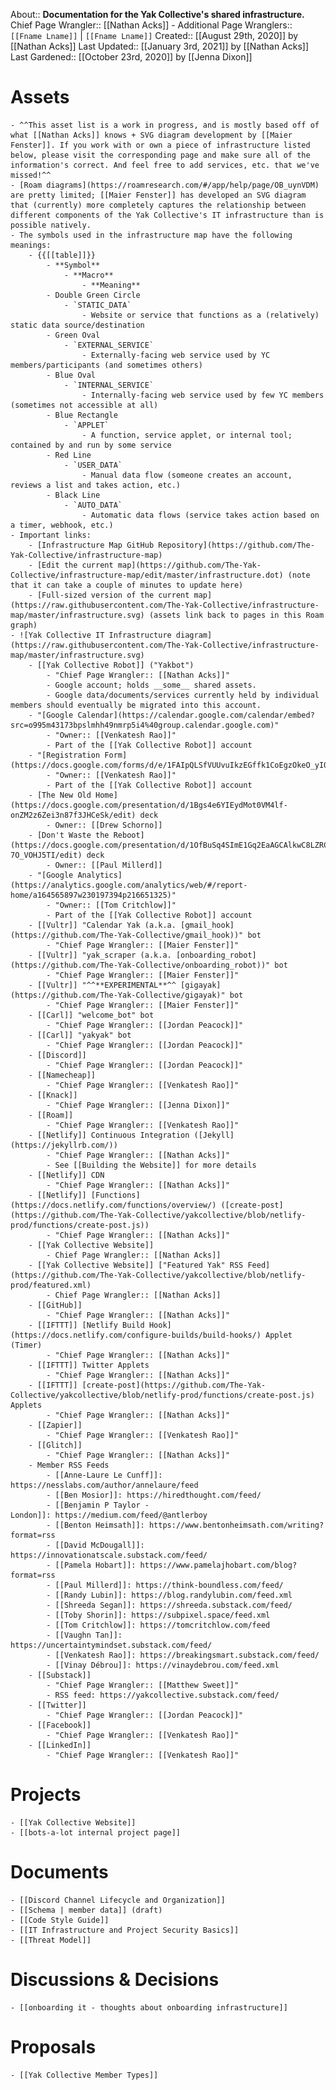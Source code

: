 About:: __Documentation for the Yak Collective's shared infrastructure.__
Chief Page Wrangler:: [[Nathan Acks]]
    - Additional Page Wranglers:: `[[Fname Lname]]` | `[[Fname Lname]]`
Created:: [[August 29th, 2020]] by [[Nathan Acks]]
Last Updated:: [[January 3rd, 2021]] by [[Nathan Acks]]
Last Gardened:: [[October 23rd, 2020]] by [[Jenna Dixon]]
# Assets
    - ^^This asset list is a work in progress, and is mostly based off of what [[Nathan Acks]] knows + SVG diagram development by [[Maier Fenster]]. If you work with or own a piece of infrastructure listed below, please visit the corresponding page and make sure all of the information's correct. And feel free to add services, etc. that we've missed!^^
    - [Roam diagrams](https://roamresearch.com/#/app/help/page/OB_uynVDM) are pretty limited; [[Maier Fenster]] has developed an SVG diagram that (currently) more completely captures the relationship between different components of the Yak Collective's IT infrastructure than is possible natively.
    - The symbols used in the infrastructure map have the following meanings:
        - {{[[table]]}}
            - **Symbol**
                - **Macro**
                    - **Meaning**
            - Double Green Circle
                - `STATIC_DATA`
                    - Website or service that functions as a (relatively) static data source/destination
            - Green Oval
                - `EXTERNAL_SERVICE`
                    - Externally-facing web service used by YC members/participants (and sometimes others)
            - Blue Oval
                - `INTERNAL_SERVICE`
                    - Internally-facing web service used by few YC members (sometimes not accessible at all)
            - Blue Rectangle
                - `APPLET`
                    - A function, service applet, or internal tool; contained by and run by some service
            - Red Line
                - `USER_DATA`
                    - Manual data flow (someone creates an account, reviews a list and takes action, etc.)
            - Black Line
                - `AUTO_DATA`
                    - Automatic data flows (service takes action based on a timer, webhook, etc.)
    - Important links:
        - [Infrastructure Map GitHub Repository](https://github.com/The-Yak-Collective/infrastructure-map)
        - [Edit the current map](https://github.com/The-Yak-Collective/infrastructure-map/edit/master/infrastructure.dot) (note that it can take a couple of minutes to update here)
        - [Full-sized version of the current map](https://raw.githubusercontent.com/The-Yak-Collective/infrastructure-map/master/infrastructure.svg) (assets link back to pages in this Roam graph)
    - ![Yak Collective IT Infrastructure diagram](https://raw.githubusercontent.com/The-Yak-Collective/infrastructure-map/master/infrastructure.svg)
        - [[Yak Collective Robot]] ("Yakbot")
            - "Chief Page Wrangler:: [[Nathan Acks]]"
            - Google account; holds __some__ shared assets.
            - Google data/documents/services currently held by individual members should eventually be migrated into this account.
        - "[Google Calendar](https://calendar.google.com/calendar/embed?src=o995m43173bpslmhh49nmrp5i4%40group.calendar.google.com)"
            - "Owner:: [[Venkatesh Rao]]"
            - Part of the [[Yak Collective Robot]] account
        - "[Registration Form](https://docs.google.com/forms/d/e/1FAIpQLSfVUUvuIkzEGffk1CoEgzOkeO_yI05Nuw6zU3H1TNLmiQOf7g/viewform)"
            - "Owner:: [[Venkatesh Rao]]"
            - Part of the [[Yak Collective Robot]] account
        - [The New Old Home](https://docs.google.com/presentation/d/1Bgs4e6YIEydMot0VM4lf-onZM2z6Zei3n87f3JHCeSk/edit) deck
            - Owner:: [[Drew Schorno]]
        - [Don't Waste the Reboot](https://docs.google.com/presentation/d/1OfBuSq4SImE1Gq2EaAGCAlkwC8LZRCWx-7O_VOHJ5TI/edit) deck
            - Owner:: [[Paul Millerd]]
        - "[Google Analytics](https://analytics.google.com/analytics/web/#/report-home/a164565897w230197394p216651325)"
            - "Owner:: [[Tom Critchlow]]"
            - Part of the [[Yak Collective Robot]] account
        - [[Vultr]] "Calendar Yak (a.k.a. [gmail_hook](https://github.com/The-Yak-Collective/gmail_hook))" bot
            - "Chief Page Wrangler:: [[Maier Fenster]]"
        - [[Vultr]] "yak_scraper (a.k.a. [onboarding_robot](https://github.com/The-Yak-Collective/onboarding_robot))" bot
            - "Chief Page Wrangler:: [[Maier Fenster]]"
        - [[Vultr]] "^^**EXPERIMENTAL**^^ [gigayak](https://github.com/The-Yak-Collective/gigayak)" bot
            - "Chief Page Wrangler:: [[Maier Fenster]]"
        - [[Carl]] "welcome_bot" bot
            - "Chief Page Wrangler:: [[Jordan Peacock]]"
        - [[Carl]] "yakyak" bot
            - "Chief Page Wrangler:: [[Jordan Peacock]]"
        - [[Discord]]
            - "Chief Page Wrangler:: [[Jordan Peacock]]"
        - [[Namecheap]]
            - "Chief Page Wrangler:: [[Venkatesh Rao]]"
        - [[Knack]]
            - "Chief Page Wrangler:: [[Jenna Dixon]]"
        - [[Roam]]
            - "Chief Page Wrangler:: [[Venkatesh Rao]]"
        - [[Netlify]] Continuous Integration ([Jekyll](https://jekyllrb.com/))
            - "Chief Page Wrangler:: [[Nathan Acks]]"
            - See [[Building the Website]] for more details
        - [[Netlify]] CDN
            - "Chief Page Wrangler:: [[Nathan Acks]]"
        - [[Netlify]] [Functions](https://docs.netlify.com/functions/overview/) ([create-post](https://github.com/The-Yak-Collective/yakcollective/blob/netlify-prod/functions/create-post.js))
            - "Chief Page Wrangler:: [[Nathan Acks]]"
        - [[Yak Collective Website]]
            - Chief Page Wrangler:: [[Nathan Acks]]
        - [[Yak Collective Website]] ["Featured Yak" RSS Feed](https://github.com/The-Yak-Collective/yakcollective/blob/netlify-prod/featured.xml)
            - Chief Page Wrangler:: [[Nathan Acks]]
        - [[GitHub]]
            - "Chief Page Wrangler:: [[Nathan Acks]]"
        - [[IFTTT]] [Netlify Build Hook](https://docs.netlify.com/configure-builds/build-hooks/) Applet (Timer)
            - "Chief Page Wrangler:: [[Nathan Acks]]"
        - [[IFTTT]] Twitter Applets
            - "Chief Page Wrangler:: [[Nathan Acks]]"
        - [[IFTTT]] [create-post](https://github.com/The-Yak-Collective/yakcollective/blob/netlify-prod/functions/create-post.js) Applets
            - "Chief Page Wrangler:: [[Nathan Acks]]"
        - [[Zapier]]
            - "Chief Page Wrangler:: [[Venkatesh Rao]]"
        - [[Glitch]]
            - "Chief Page Wrangler:: [[Nathan Acks]]"
        - Member RSS Feeds
            - [[Anne-Laure Le Cunff]]: https://nesslabs.com/author/annelaure/feed
            - [[Ben Mosior]]: https://hiredthought.com/feed/
            - [[Benjamin P Taylor - London]]: https://medium.com/feed/@antlerboy
            - [[Benton Heimsath]]: https://www.bentonheimsath.com/writing?format=rss
            - [[David McDougall]]: https://innovationatscale.substack.com/feed/
            - [[Pamela Hobart]]: https://www.pamelajhobart.com/blog?format=rss
            - [[Paul Millerd]]: https://think-boundless.com/feed/
            - [[Randy Lubin]]: https://blog.randylubin.com/feed.xml
            - [[Shreeda Segan]]: https://shreeda.substack.com/feed/
            - [[Toby Shorin]]: https://subpixel.space/feed.xml
            - [[Tom Critchlow]]: https://tomcritchlow.com/feed
            - [[Vaughn Tan]]: https://uncertaintymindset.substack.com/feed/
            - [[Venkatesh Rao]]: https://breakingsmart.substack.com/feed/
            - [[Vinay Débrou]]: https://vinaydebrou.com/feed.xml
        - [[Substack]]
            - "Chief Page Wrangler:: [[Matthew Sweet]]"
            - RSS feed: https://yakcollective.substack.com/feed/
        - [[Twitter]]
            - "Chief Page Wrangler:: [[Jordan Peacock]]"
        - [[Facebook]]
            - "Chief Page Wrangler:: [[Venkatesh Rao]]"
        - [[LinkedIn]]
            - "Chief Page Wrangler:: [[Venkatesh Rao]]"
# Projects
    - [[Yak Collective Website]]
    - [[bots-a-lot internal project page]]
# Documents
    - [[Discord Channel Lifecycle and Organization]]
    - [[Schema | member data]] (draft)
    - [[Code Style Guide]]
    - [[IT Infrastructure and Project Security Basics]]
    - [[Threat Model]]
# Discussions & Decisions
    - [[onboarding it - thoughts about onboarding infrastructure]]
# Proposals
    - [[Yak Collective Member Types]]
